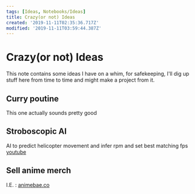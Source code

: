 ```yaml
---
tags: [Ideas, Notebooks/Ideas]
title: Crazy(or not) Ideas
created: '2019-11-11T02:35:36.717Z'
modified: '2019-11-11T03:59:44.387Z'
---
```


# Crazy(or not) Ideas
This note contains some ideas I have on a whim, for safekeeping, I'll dig up stuff here from time to time and might make a project from it.

## Curry poutine
This one actually sounds pretty good

## Stroboscopic AI
AI to predict helicopter movement and infer rpm and set best matching fps
[youtube](https://youtu.be/2SgG99QKLFE)

## Sell anime merch
I.E. : [animebae.co](http://www.animebae.com)



